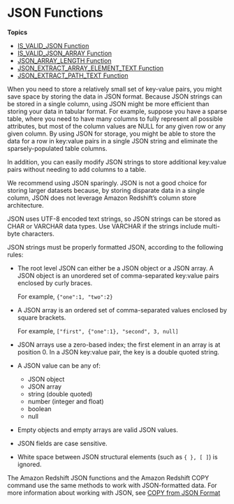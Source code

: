 # JSON Functions<a name="json-functions"></a>

**Topics**
+ [IS\_VALID\_JSON Function](IS_VALID_JSON.md)
+ [IS\_VALID\_JSON\_ARRAY Function](IS_VALID_JSON_ARRAY.md)
+ [JSON\_ARRAY\_LENGTH Function](JSON_ARRAY_LENGTH.md)
+ [JSON\_EXTRACT\_ARRAY\_ELEMENT\_TEXT Function](JSON_EXTRACT_ARRAY_ELEMENT_TEXT.md)
+ [JSON\_EXTRACT\_PATH\_TEXT Function](JSON_EXTRACT_PATH_TEXT.md)

When you need to store a relatively small set of key\-value pairs, you might save space by storing the data in JSON format\. Because JSON strings can be stored in a single column, using JSON might be more efficient than storing your data in tabular format\. For example, suppose you have a sparse table, where you need to have many columns to fully represent all possible attributes, but most of the column values are NULL for any given row or any given column\. By using JSON for storage, you might be able to store the data for a row in key:value pairs in a single JSON string and eliminate the sparsely\-populated table columns\. 

In addition, you can easily modify JSON strings to store additional key:value pairs without needing to add columns to a table\. 

We recommend using JSON sparingly\. JSON is not a good choice for storing larger datasets because, by storing disparate data in a single column, JSON does not leverage Amazon Redshift’s column store architecture\. 

JSON uses UTF\-8 encoded text strings, so JSON strings can be stored as CHAR or VARCHAR data types\. Use VARCHAR if the strings include multi\-byte characters\.

JSON strings must be properly formatted JSON, according to the following rules: 
+ The root level JSON can either be a JSON object or a JSON array\. A JSON object is an unordered set of comma\-separated key:value pairs enclosed by curly braces\. 

  For example, `{"one":1, "two":2} `
+ A JSON array is an ordered set of comma\-separated values enclosed by square brackets\. 

  For example, `["first", {"one":1}, "second", 3, null] `
+ JSON arrays use a zero\-based index; the first element in an array is at position 0\. In a JSON key:value pair, the key is a double quoted string\. 
+ A JSON value can be any of: 
  + JSON object 
  + JSON array 
  + string \(double quoted\) 
  + number \(integer and float\) 
  + boolean
  + null 
+ Empty objects and empty arrays are valid JSON values\.
+ JSON fields are case sensitive\. 
+ White space between JSON structural elements \(such as `{ }, [ ]`\) is ignored\. 

The Amazon Redshift JSON functions and the Amazon Redshift COPY command use the same methods to work with JSON\-formatted data\. For more information about working with JSON, see [COPY from JSON Format](copy-usage_notes-copy-from-json.md)